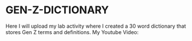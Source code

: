 # GEN-Z-DICTIONARY
Here I will upload my lab activity where I created a 30 word dictionary that stores Gen Z terms and definitions.
My Youtube Video: 
